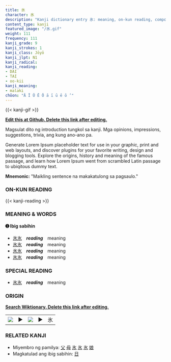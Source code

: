 ```yaml
---
title: 氷
character: 氷
description: "Kanji dictionary entry 氷: meaning, on-kun reading, compounds, origin, related kanji"
content_type: kanji
featured_image: "/氷.gif"
weight: 111
frequency: 111
kanji_grade: 9
kanji_strokes: 1
kanji_class: Jōyō
kanji_jlpt: N1
kanji_radical: 
kanji_reading: 
- DAI
- TAI
- oo-kii
kanji_meaning:
- malaki
chōon: "Ā Ī Ū Ē Ō ā ī ū ē ō ’"
---
```

[//]: # (Don't edit the line below. Kanji animated GIF code is automatically generated.)
{{< kanji-gif >}}

[//]: # (Edit below this line.)

**[Edit this at Github. Delete this link after editing.](https://github.com/tim0g/tim/tree/main/content/kanji/氷/index.md)**

Magsulat dito ng introduction tungkol sa kanji. Mga opinions, impressions, suggestions, trivia, ang kung ano-ano pa.

Generate Lorem Ipsum placeholder text for use in your graphic, print and web layouts, and discover plugins for your favorite writing, design and blogging tools. Explore the origins, history and meaning of the famous passage, and learn how Lorem Ipsum went from scrambled Latin passage to ubiqitous dummy text.
 
**Mnemonic:** "Maikling sentence na makakatulong sa pagsaulo."

### ON-KUN READING

[//]: # (Don't edit the line below. ON-KUN READING code is automatically generated.)
{{< kanji-reading >}}

### MEANING & WORDS

#### ➊ **Ibig sabihin**
  - [氷](../氷)[氷](../氷)　***reading***　meaning
  - [氷](../氷)[氷](../氷)　***reading***　meaning
  - [氷](../氷)[氷](../氷)　***reading***　meaning
  - [氷](../氷)[氷](../氷)　***reading***　meaning

### SPECIAL READING
  - [氷](../氷)[氷](../氷)　***reading***　meaning

### ORIGIN

**[Search Wiktionary. Delete this link after editing.](https://wiktionary.org/wiki/氷)**
<table class="kanji-table"><tr><td>
<img src="60px-氷-bronze.svg.png">
</td><td>▶</td><td>
<img src="60px-氷-oracle.svg.png">
</td><td>▶</td>
<td class="kanji-origin">氷</td>
</tr></table>

### RELATED KANJI
- Miyembro ng pamilya: [父](../父) [母](../母) [氷](../氷) [氷](../氷) [氷](../氷) [娘](../娘)
- Magkatulad ang ibig sabihin: [日](../日)
